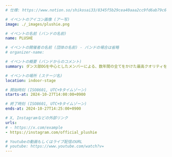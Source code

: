 ```yaml
---
# 仕様: https://www.notion.so/shikosai33/8345f5b29cea40aaa2cc9fd6ab79c6a6?pvs=4#9ae1134163bc41fca64fb5161acf4e19

# イベントのアイコン画像 (アー写)
image: ./_images/plushie.png

# イベントの名前 (バンドの名前)
name: PLUSHE

# イベントの開催者の名前 (団体の名前) - バンドの場合は省略
# organizer-name: 

# イベントの概要 (バンドからのコメント)
summary: ダンス部OGを中心としたメンバーによる、数年間の全てをかけた最高クオリティを保証するダンスパフォーマンスです 現地に来れない方にも楽しんでいただけるステージの生配信も準備中です！詳細は公式SNSへ @official_plushie

# イベントの場所 (ステージ名)
location: indoor-stage

# 開始時刻 (ISO8601, UTC+9タイムゾーン)
starts-at: 2024-10-27T14:00:00+0900

# 終了時刻 (ISO8601, UTC+9タイムゾーン)
ends-at: 2024-10-27T14:25:00+0900

# X, Instagramなどの外部リンク
urls:
# - https://x.com/example
- https://instagram.com/official_plushie

# Youtubeの動画もしくはライブ配信のURL
# youtube: https://www.youtube.com/watch?v=
---
```

